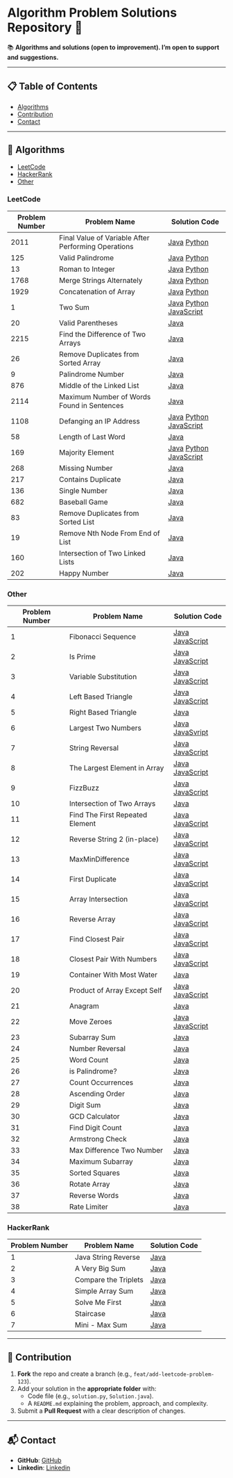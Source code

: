 # Algorithm Problem Solutions Repository 🚀

📚 **Algorithms and solutions (open to improvement). I’m open to support and suggestions.**

---  

## 📋 Table of Contents
- [Algorithms](#-algorithms)
- [Contribution](#-contribution)
- [Contact](#-contact)

---

## 🧩 Algorithms
- [LeetCode](#leetcode)
- [HackerRank](#hackerrank)
- [Other](#other)

### LeetCode

| Problem Number | Problem Name                                        | Solution Code                                                                                                                                     | 
|----------------|-----------------------------------------------------|---------------------------------------------------------------------------------------------------------------------------------------------------|
| 2011           | Final Value of Variable After Performing Operations | [Java](leetcode/2011_FinalValueofVariableAfterPerformingOperations.java) [Python](leetcode/2011_FinalValueofVariableAfterPerformingOperations.py) |
| 125            | Valid Palindrome                                    | [Java](leetcode/125_ValidPalindrome.java) [Python](leetcode/125_ValidPalindrome.py)                                                               |
| 13             | Roman to Integer                                    | [Java](leetcode/13_RomantoInteger.java) [Python](leetcode/13_RomantoInteger.py)                                                                   |
| 1768           | Merge Strings Alternately                           | [Java](leetcode/1768_MergeStringsAlternately.java) [Python](leetcode/1768_MergeStringsAlternately.py)                                             |
| 1929           | Concatenation of Array                              | [Java](leetcode/1929_ConcatenationofArray.java) [Python](leetcode/1929_ConcatenationofArray.py)                                                   |
| 1              | Two Sum                                             | [Java](leetcode/1_TwoSum.java) [Python](leetcode/1_TwoSum.py) [JavaScript](leetcode/1_TwoSum.js)                                                  |
| 20             | Valid Parentheses                                   | [Java](leetcode/20_ValidParentheses.java)                                |
| 2215           | Find the Difference of Two Arrays                   | [Java](leetcode/2215_FindtheDifferenceofTwoArrays.java)                  |
| 26             | Remove Duplicates from Sorted Array                 | [Java](leetcode/26_RemoveDuplicatesfromSortedArray.java)                 |            
| 9              | Palindrome Number                                   | [Java](leetcode/9_PalindromeNumber.java)                                 |
| 876            | Middle of the Linked List                           | [Java](leetcode/876_MiddleoftheLinkedList.java)                          |
| 2114           | Maximum Number of Words Found in Sentences          | [Java](leetcode/2114_MaximumNumberofWordsFoundinSentences.java)          |
| 1108           | Defanging an IP Address                             | [Java](leetcode/1108_DefanginganIPAddress.java) [Python](leetcode/1108_Defanging_An_IP_Address.py) [JavaScript](leetcode/1108_Defanging_An_IP_Address.js)                                               |
| 58             | Length of Last Word                                 | [Java](leetcode/58_LengthofLastWord.java)                                |
| 169            | Majority Element                                    | [Java](leetcode/169_MajorityElement.java) [Python](leetcode/169_MajorityElement.py) [JavaScript](leetcode/169_MajorityElement.js)        |
| 268            | Missing Number                                      | [Java](leetcode/268_MissingNumber.java)                                  |
| 217            | Contains Duplicate                                  | [Java](leetcode/217_ContainsDuplicate.java)                              |
| 136            | Single Number                                       | [Java](leetcode/136_SingleNumber.java)                                   |
| 682            | Baseball Game                                       | [Java](leetcode/682_BaseballGame.java)                                   |
| 83             | Remove Duplicates from Sorted List                  | [Java](leetcode/83_RemoveDuplicatesfromSortedList.java)                  |
| 19             | Remove Nth Node From End of List                    | [Java](leetcode/19_RemoveNthNodeFromEndofList.java)                      |
| 160            | Intersection of Two Linked Lists                    | [Java](leetcode/160_IntersectionofTwoLinkedLists.java)                   |
| 202            | Happy Number                                        | [Java](leetcode/202_HappyNumber.java)                                    |

### Other

| Problem Number | Problem Name                                        | Solution Code                                                            | 
|----------------|-----------------------------------------------------|--------------------------------------------------------------------------|
| 1              | Fibonacci Sequence                                  | [Java](other/Fibonacci.java) [JavaScript](other/Fibonacci.js)                                             |
| 2              | Is Prime                                            | [Java](other/Prime.java) [JavaScript](other/Prime.js)                                                |
| 3              | Variable Substitution                               | [Java](other/VariableSubstitution.java) [JavaScript](other/VariableSubstitution.js)                                 |
| 4              | Left Based Triangle                                 | [Java](other/LeftBasedTriangle.java) [JavaScript](other/LeftBasedTriangle.js)                                    |
| 5              | Right Based Triangle                                | [Java](other/RightBasedTriangle.java)                                    |
| 6              | Largest Two Numbers                                 | [Java](other/claude/LargestTwoNumbers.java) [JavaSvript](other/claude/LargestTwoNumbers.js)                             |
| 7              | String Reversal                                     | [Java](other/claude/StringReversal.java) [JavaScript](other/claude/StringReversal.js)                               |
| 8              | The Largest Element in Array                        | [Java](other/deepseek/TheLargestElementInArray.java) [JavaScript](other/deepseek/TheLargestElementInArray.js)                     |
| 9              | FizzBuzz                                            | [Java](other/deepseek/FizzBuzz.java) [JavaScript](other/deepseek/FizzBuzz.js)                                   |
| 10             | Intersection of Two Arrays                          | [Java](other/claude/IntersectionOfTwoArrays.java)                        |
| 11             | Find The First Repeated Element                     | [Java](other/claude/FindTheFirstRepeatedElement.java) [JavaScript](other/claude/FindTheFirstRepeatedElement.js)               |
| 12             | Reverse String 2 (in-place)                         | [Java](other/deepseek/ReverseString2.java) [JavaScript](other/deepseek/ReverseString2.js)                           |
| 13             | MaxMinDifference                                    | [Java](other/claude/MaxMinDifference.java) [JavaScript](other/claude/MaxMinDifference.js)                              |
| 14             | First Duplicate                                     | [Java](other/claude/FirstDuplicate.java) [JavaScript](other/claude/FirstDuplicate.js)                                |
| 15             | Array Intersection                                  | [Java](other/claude/ArrayIntersection.java) [JavaScript](other/claude/ArrayIntersection.js)                           |
| 16             | Reverse Array                                       | [Java](other/chatGPT/ReverseArray.java) [JavaScript](other/chatGPT/ReverseArray.js)                                |
| 17             | Find Closest Pair                                   | [Java](other/chatGPT/ClosestPair.java) [JavaScript](other/chatGPT/ClosestPair.js)                                |
| 18             | Closest Pair With Numbers                           | [Java](other/chatGPT/ClosestPairWithNumbers.java) [JavaScript](other/chatGPT/ClosestPairWithNumbers.js)                      |
| 19             | Container With Most Water                           | [Java](other/chatGPT/ContainerWithMostWater.java)                        |
| 20             | Product of Array Except Self                        | [Java](other/chatGPT/ProductofArrayExceptSelf.java) [JavaScript](other/chatGPT/ProductofArrayExceptSelf.js)                   |
| 21             | Anagram                                             | [Java](other/chatGPT/Anagram.java)                                       |
| 22             | Move Zeroes                                         | [Java](other/chatGPT/MoveZeroes.java) [JavaScript](other/chatGPT/MoveZeroes.js)                                 |
| 23             | Subarray Sum                                        | [Java](other/chatGPT/SubarraySum.java)                                   |  
| 24             | Number Reversal                                     | [Java](other/NumberReversal.js)|
| 25             | Word Count                                          | [Java](other/chatGPT/WordCount.java)|
| 26             | is Palindrome?                                      | [Java](other/IsPalindrome.java)|
| 27             | Count Occurrences                                   | [Java](other/chatGPT/CountOccurrences.java)|
| 28             | Ascending Order                                     | [Java](other/chatGPT/AscendingOrder.java)|
| 29             | Digit Sum                                           | [Java](other/chatGPT/DigitSum.java)|
| 30             | GCD Calculator                                      | [Java](other/chatGPT/GCDcalculator.java)|
| 31             | Find Digit Count                                    | [Java](other/chatGPT/DigitCounter.java)|
| 32             | Armstrong Check                                     | [Java](other/chatGPT/ArmstrongCheck.java)|
| 33             | Max Difference Two Number                           | [Java](other/chatGPT/MaxDifferenceTwoNumber.java)|
| 34             | Maximum Subarray                                    | [Java](other/gemini/MaximumSubarray.java)|
| 35             | Sorted Squares                                      | [Java](other/gemini/SortedSquares.java)|
| 36             | Rotate Array                                        | [Java](other/gemini/Rotate.java)|
| 37             | Reverse Words                                       | [Java](other/gemini/ReverseWords.java)|
| 38             | Rate Limiter                                        | [Java](other/chatGPT/RateLimiter.java)|

### HackerRank

| Problem Number | Problem Name                                        | Solution Code                                                            | 
|----------------|-----------------------------------------------------|--------------------------------------------------------------------------|
| 1              | Java String Reverse                                 | [Java](hackerrank/Solution.java)                                         |
| 2              | A Very Big Sum                                      | [Java](hackerrank/AVeryBigSum.java)                                      |
| 3              | Compare the Triplets                                | [Java](hackerrank/ComparetheTriplets.java)                               |
| 4              | Simple Array Sum                                    | [Java](hackerrank/SimpleArraySum.java)                                   |
| 5              | Solve Me First                                      | [Java](hackerrank/SolveMeFirst.java)                                     |
| 6              | Staircase                                           | [Java](hackerrank/Staircase.java)                                        |
| 7              | Mini - Max Sum                                      | [Java](hackerrank/MiniMaxSum.java)                                       |

---

## 🤖 Contribution
1. **Fork** the repo and create a branch (e.g., `feat/add-leetcode-problem-123`).  
2. Add your solution in the **appropriate folder** with:  
   - Code file (e.g., `solution.py`, `Solution.java`).  
   - A `README.md` explaining the problem, approach, and complexity.  
3. Submit a **Pull Request** with a clear description of changes.  

---

## 📬 Contact
- **GitHub**: [GitHub](https://github.com/topcualperen)
- **Linkedin**: [Linkedin](https://www.linkedin.com/in/sabri-alperen-topcu/)  
